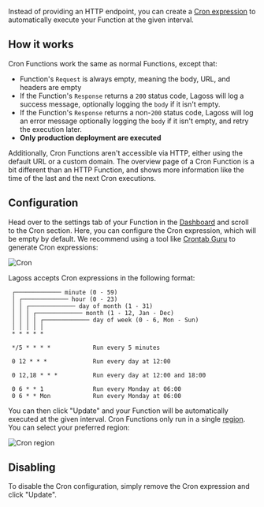 Instead of providing an HTTP endpoint, you can create a [Cron expression](https://en.wikipedia.org/wiki/Cron) to automatically execute your Function at the given interval.

## How it works

Cron Functions work the same as normal Functions, except that:

- Function's `Request` is always empty, meaning the body, URL, and headers are empty
- If the Function's `Response` returns a `200` status code, Lagoss will log a success message, optionally logging the `body` if it isn't empty.
- If the Function's `Response` returns a non-`200` status code, Lagoss will log an error message optionally logging the `body` if it isn't empty, and retry the execution later.
- **Only production deployment are executed**

Additionally, Cron Functions aren't accessible via HTTP, either using the default URL or a custom domain. The overview page of a Cron Function is a bit different than an HTTP Function, and shows more information like the time of the last and the next Cron executions.

## Configuration

Head over to the settings tab of your Function in the [Dashboard](https://app.lagoss.com) and scroll to the Cron section. Here, you can configure the Cron expression, which will be empty by default. We recommend using a tool like [Crontab Guru](https://crontab.guru/) to generate Cron expressions:

![Cron](/images/cron.png)

Lagoss accepts Cron expressions in the following format:

```
 ┌───────────── minute (0 - 59)
 │ ┌───────────── hour (0 - 23)
 │ │ ┌───────────── day of month (1 - 31)
 │ │ │ ┌───────────── month (1 - 12, Jan - Dec)
 │ │ │ │ ┌───────────── day of week (0 - 6, Mon - Sun)
 │ │ │ │ │
 * * * * *

 */5 * * * *            Run every 5 minutes

 0 12 * * *             Run every day at 12:00

 0 12,18 * * *          Run every day at 12:00 and 18:00

 0 6 * * 1              Run every Monday at 06:00
 0 6 * * Mon            Run every Monday at 06:00
```

You can then click "Update" and your Function will be automatically executed at the given interval. Cron Functions only run in a single [region](./usage/regions.md). You can select your preferred region:

![Cron region](/images/cron-region.png)

## Disabling

To disable the Cron configuration, simply remove the Cron expression and click "Update".
